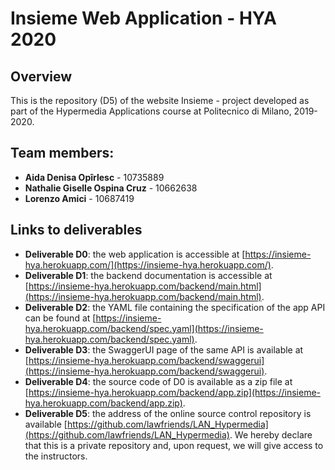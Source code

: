 # Insieme Web Application - HYA 2020

## Overview
This is the repository (D5) of the website Insieme - project developed as part of the Hypermedia Applications course at Politecnico di Milano, 2019-2020.

## Team members:
- **Aida Denisa Opîrlesc** - 10735889
- **Nathalie Giselle Ospina Cruz** - 10662638
- **Lorenzo Amici** - 10687419

## Links to deliverables

*   **Deliverable D0**: the web application is accessible at [https://insieme-hya.herokuapp.com/](https://insieme-hya.herokuapp.com/).
*   **Deliverable D1**: the backend documentation is accessible at [https://insieme-hya.herokuapp.com/backend/main.html](https://insieme-hya.herokuapp.com/backend/main.html).
*   **Deliverable D2**: the YAML file containing the specification of the app API can be found at [https://insieme-hya.herokuapp.com/backend/spec.yaml](https://insieme-hya.herokuapp.com/backend/spec.yaml).
*   **Deliverable D3**: the SwaggerUI page of the same API is available at [https://insieme-hya.herokuapp.com/backend/swaggerui](https://insieme-hya.herokuapp.com/backend/swaggerui).
*   **Deliverable D4**: the source code of D0 is available as a zip file at [https://insieme-hya.herokuapp.com/backend/app.zip](https://insieme-hya.herokuapp.com/backend/app.zip).
*   **Deliverable D5**: the address of the online source control repository is available [https://github.com/lawfriends/LAN_Hypermedia](https://github.com/lawfriends/LAN_Hypermedia). We hereby declare that this is a private repository and, upon request, we will give access to the instructors.
